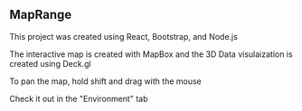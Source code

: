 ## MapRange

This project was created using React, Bootstrap, and Node.js

The interactive map is created with MapBox and the 3D Data visulaization is created using Deck.gl

To pan the map, hold shift and drag with the mouse

Check it out in the "Environment" tab


